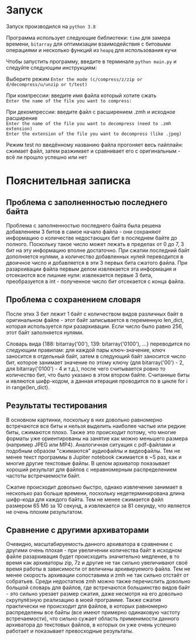 # Запуск
Запуск производился на `python 3.8`

Программа использует следующие библиотеки: `time` для замера времени, `bitarray` для оптимизации взаимодействия с битовыми операциями и несколько функций из `heapq` для использования кучи

Чтобы запустить программу, введите в терминале `python main.py` и следуйте следующим инструкциям:

Выберите режим `Enter the mode (c/compress/z/zip or d/decompress/u/unzip or t/test)`

При компрессии: введите имя файла который хотите сжать  
`Enter the name of the file you want to compress:`

При декомпрессии: введите файл с расширением .zmh и исходное расширение  
`Enter the name of the file you want to decompress (need to .zmh extension)`  
`Enter the extension of the file you want to decompress (like .jpeg)`

Режим test по введённому названию файла прогоняет весь пайплайн: сжимает файл, затем разжимает и сравнивает его с оригинальным - всё ли прошло успешно или нет

# Пояснительная записка

## Проблема с заполненностью последнего байта

Проблема с заполненностью последнего байта была решена добавлением 3 битов в самое начало файла - они сохраняют информацию о количестве недостающих бит в последнем байте до полного. Поскольку такое число может лежать в пределах от 0 до 7, 3 бит на эту информацию вполне достаточно. При сжатии последний байт дополняется нулями, а количество добавленных нулей переводится в двоичное число и добавляется в эти 3 первых бита сжатого файла. При разархивации файла первым делом извлекается эта информация и отсекаются все лишние нули: извлекается первые 3 бита, преобразуется в int - полученное число бит отсекается с конца файла.

## Проблема с сохранением словаря

После этих 3 бит лежит 1 байт с количеством видов различных байт в оригинальном файле - этот байт записывается в переменную len_dict, которая используется при разархивации. Если число было равно 256, этот байт заполняется нулями.

Словарь вида {188: bitarray('00'), 139: bitarray('0100'), ...} переводится по следующим правилам: для каждой пары ключ-значение, ключ заносится в отдельный байт, затем в следующий байт заносится число бит, которое занимает значение по этому ключу (для bitarray('00') - 2, для bitarray('0100') - 4 и т.д.), после чего считывается ровно то количество бит, что было указано в этом втором байте. Считанные биты и являются шифр-кодом, а данная итерация проводится по в цикле for i in range(len_dict).

## Результаты тестирования

В основном картинки, поскольку в них довольно равномерно встречаются все биты и нельзя выделить наиболее частые или редкие биты, сжимаются плохо. Также это происходит потому, что многие форматы уже ориентированы на занятие как можно меньшего размера (например JPEG или MP4). Аналогичная ситуация с pdf-файлами и подобным образом "сжимаются" аудиофайлы и видеофайлы.
Тем не менее текст программы в Jupiter notebook сжимается в ~5 раз, как и многие другие текстовые файлы. В целом архиватор показывает хороший результат для файлов с неравномерным распределением частоты встречаемости байт.

Сжатие происходит довольно быстро, однако извлечение занимает в несколько раз больше времени, поскольку недетерминирована длина шифр-кода для каждого байта. Тем не менее сжимается файл размером 65 Мб за 10 секунд, а извлекается за 81 секунду, что является не очень плохим результатом.

## Сравнение с другими архиваторами

Очевидно, масштабируемость данного архиватора в сравнении с другими очень плохая - при увеличении количества байт в исходном файле разархивация будет происходить значительно медленее, в то время как архиваторы zip, 7z и другие не так сильно увеличивают своё время работы в зависимости от величины архивируемого файла. Тем не менее скорость архивации сопоставима и zmh не так сильно отстаёт от собратьев. Среди недостатков zmh можно также перечислить довольно большой словарь для файлов, где встречаются большинство видов байт - это сильно урезает размер сжатия, даже несмотря на его довольно скрупулёзную реализацию в моей программе. Также сжатия практически не происходит для файлов, в которых равномерно распределены все байты (все имеют примерно одинаковую частоту встречаемости), что сильно сужает область применимости данного архиватора до текстовых файлов, в которых он уже очень успешно работает и показывает превосходные результаты.
